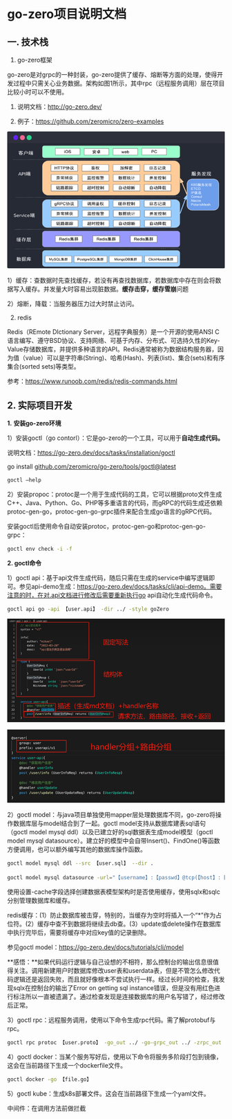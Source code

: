 # **go-zero项目说明文档**

## **一**. **技术栈**

1. go-zero框架

go-zero是对grpc的一种封装，go-zero提供了缓存、熔断等方面的处理，使得开发过程中只需关心业务数据。架构如图1所示，其中rpc（远程服务调用）层在项目比较小时可以不使用。

1. 说明文档：http://go-zero.dev/

2. 例子：https://github.com/zeromicro/zero-examples

![图1 go-zero架构](https://github.com/LoftyCloud/go-zero-demo/blob/main/images/image-20240605174422190.png)



1）缓存：查数据时先查找缓存，若没有再查找数据库，若数据库中存在则会将数据写入缓存。并发量大时容易出现脏数据。**缓存击穿，缓存雪崩**问题

2）熔断，降载：当服务器压力过大时禁止访问。

2. redis

Redis（REmote DIctionary Server，远程字典服务）是一个开源的使用ANSI C语言编写、遵守BSD协议、支持网络、可基于内存、分布式、可选持久性的Key-Value存储数据库，并提供多种语言的API。Redis通常被称为数据结构服务器，因为值（value）可以是字符串(String)、哈希(Hash)、列表(list)、集合(sets)和有序集合(sorted sets)等类型。

参考：https://www.runoob.com/redis/redis-commands.html

## **2.** **实际项目开发**

**1.** **安装go-zero环境**

1）安装goctl（go contorl）：它是go-zero的一个工具，可以用于**自动生成代码。**

说明文档：https://go-zero.dev/docs/tasks/installation/goctl

go install [github.com/zeromicro/go-zero/tools/goctl@latest](mailto:github.com/zeromicro/go-zero/tools/goctl@latest)

```bash
goctl –help
```

2）安装propoc：protoc是一个用于生成代码的工具，它可以根据proto文件生成C++、Java、Python、Go、PHP等多重语言的代码，而gRPC的代码生成还依赖protoc-gen-go，protoc-gen-go-grpc插件来配合生成go语言的gRPC代码。

安装goctl后使用命令自动安装protoc，protoc-gen-go和protoc-gen-go-grpc：

```bash
goctl env check -i -f
```

**2. goctl命令**

1）goctl api：基于api文件生成代码，随后只需在生成的service中编写逻辑即可。参见api-demo生成：https://go-zero.dev/docs/tasks/cli/api-demo。需要注意的时，在对.api文档进行修改后需要重新执行go api自动化生成代码命令。

```bash
goctl api go -api 【user.api】 -dir ../ -style goZero
```

![图2 .api文档说明，基于此文档生成代码](https://github.com/LoftyCloud/go-zero-demo/blob/main/images/image-20240605174506041.png)

![图2 .api文档说明，基于此文档生成代码](https://github.com/LoftyCloud/go-zero-demo/blob/main/images/image-20240605174537524.png)

2）goctl model：与java项目单独使用mapper层处理数据库不同，go-zero将操作数据库层与model结合到了一起。goctl model支持从数据库建表sql语句（goctl model mysql ddl）以及已建立好的sql数据表生成model模型（goctl model mysql datasource）。建立好的模型中会自带Insert()、FindOne()等函数方便调用，也可以额外编写其他的数据库操作函数。

~~~bash
goctl model mysql ddl --src 【user.sql】 --dir .

goctl model mysql datasource -url="【username】:【passwd】@tcp(【host】:【port】)/【dbname】" -table="【tables】" -dir="【modeldir】" 【-cache=true】 --style=goZero
~~~

使用设置-cache字段选择创建数据表模型架构时是否使用缓存，使用sqlx和sqlc分别管理数据库和缓存。

redis缓存：(1）防止数据库被击穿，特别的，当缓存为空时将插入一个“*”作为占位符。(2）缓存中查不到数据将继续去db查。(3）update或delete操作在数据库中执行完毕后，需要将缓存中对应key值的记录删除。

参见goctl model：https://go-zero.dev/docs/tutorials/cli/model

**感悟：**如果代码运行逻辑与自己设想的不相符，那么控制台的输出信息很值得关注。调用新建用户时数据库修改user表和userdata表，但是不管怎么修改代码逻辑还是返回失败，而且就好像根本不尝试执行一样。经过长时间的检查，我发现sqlx在控制台的输出了Error on getting sql instance错误，但是没有用红色进行标注所以一直被遗漏了。通过检查发现是连接数据库的用户名写错了，经过修改后正常。

3）goctl rpc：远程服务调用，使用以下命令生成rpc代码。需了解protobuf与rpc。

```bash
goctl rpc protoc 【user.proto】 -go_out ../ -go-grpc_out ../ -zrpc_out ../ -style goZero
```

4）goctl docker：当某个服务写好后，使用以下命令将服务多阶段打包到镜像，这会在当前路径下生成一个dockerfile文件。

~~~bash
goctl docker -go 【file.go】
~~~

5）goctl kube：生成k8s部署文件。这会在当前路径下生成一个yaml文件。

中间件：在调用方法前做拦截
